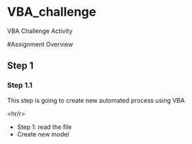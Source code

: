 # VBA_challenge
VBA Challenge Activity

#Assignment Overview

## Step 1

### Step 1.1
This step is going to create new automated process using VBA

<hr/r>

- Step 1: read the file
- Create new model